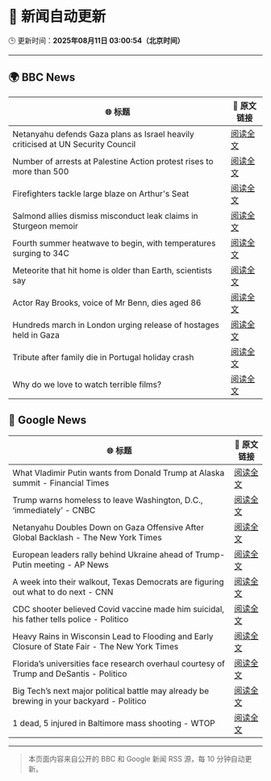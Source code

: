 # 🧠 新闻自动更新

🕒 更新时间：**2025年08月11日 03:00:54（北京时间）**

---

## 🌍 BBC News

| 🌐 标题 | 🔗 原文链接 |
|--------|-------------|
| Netanyahu defends Gaza plans as Israel heavily criticised at UN Security Council | [阅读全文](https://www.bbc.com/news/articles/c5yll33v9gwo?at_medium=RSS&at_campaign=rss) |
| Number of arrests at Palestine Action protest rises to more than 500 | [阅读全文](https://www.bbc.com/news/articles/cqjyyzlwk2go?at_medium=RSS&at_campaign=rss) |
| Firefighters tackle large blaze on Arthur's Seat | [阅读全文](https://www.bbc.com/news/articles/ckg449e1vnpo?at_medium=RSS&at_campaign=rss) |
| Salmond allies dismiss misconduct leak claims in Sturgeon memoir | [阅读全文](https://www.bbc.com/news/articles/c8e11r83p9yo?at_medium=RSS&at_campaign=rss) |
| Fourth summer heatwave to begin, with temperatures surging to 34C | [阅读全文](https://www.bbc.com/weather/articles/czjm4zl20wzo?at_medium=RSS&at_campaign=rss) |
| Meteorite that hit home is older than Earth, scientists say | [阅读全文](https://www.bbc.com/news/articles/cwy003l0pw0o?at_medium=RSS&at_campaign=rss) |
| Actor Ray Brooks, voice of Mr Benn, dies aged 86 | [阅读全文](https://www.bbc.com/news/articles/cp899lyj2m3o?at_medium=RSS&at_campaign=rss) |
| Hundreds march in London urging release of hostages held in Gaza | [阅读全文](https://www.bbc.com/news/articles/c4g66x4xr6zo?at_medium=RSS&at_campaign=rss) |
| Tribute after family die in Portugal holiday crash | [阅读全文](https://www.bbc.com/news/articles/clyjj35pv77o?at_medium=RSS&at_campaign=rss) |
| Why do we love to watch terrible films? | [阅读全文](https://www.bbc.com/news/articles/cy40e08k1p0o?at_medium=RSS&at_campaign=rss) |

## 📰 Google News

| 🌐 标题 | 🔗 原文链接 |
|--------|-------------|
| What Vladimir Putin wants from Donald Trump at Alaska summit - Financial Times | [阅读全文](https://news.google.com/rss/articles/CBMicEFVX3lxTFB4MEY0aFFEeWNhckJhdW9jVm5nZUFqX20wS2tTRzk4d0YyWElLa3REZHlBVHhoeDR6cXJwSWduQzRGVFV5MS15Z0dOU0dFcXh5NFYxQ29XZ3NrNF9KUXhYV2dKbGVTaGZvUERwM3JZMTg?oc=5) |
| Trump warns homeless to leave Washington, D.C., ‘immediately’ - CNBC | [阅读全文](https://news.google.com/rss/articles/CBMiekFVX3lxTE4tVnB6dlFIdHN0cHVCd3A4NktJeDBqTE1ZTFhUMTR5ZHp3enhsdGxkQ2RxMmluV0d6ZUZVV0l0clhHU2Vab3N1Tk0xNnFpXzE5NUR2MWN6d2QwejJWV0Rqd0VQXzlSMjhCaUdhZ3NURzJOdk9sUWxxR0lR0gF_QVVfeXFMTnk2SlNBNi1oSWJFTHlhTnVxWWNTT1g5Ums4amRyUkRLVTdVMmxFV2g0NmlyNi1va2w1bE8xZHpxSTM0V19PbVZtTkZubU9xc191ZUpwc19xZl9UTllrNlg4ai1tTVN3UFlZWjRtcmtMU004bzhMQUxBMWFVc0tXYw?oc=5) |
| Netanyahu Doubles Down on Gaza Offensive After Global Backlash - The New York Times | [阅读全文](https://news.google.com/rss/articles/CBMinAFBVV95cUxOSDFPWWZEUlZVeHhPLWswdy1KU0phSGFvVUhqTVNvZjZVS1ExYk9Hd2pqMXpQbGt4LW5GUFZqN2M3NGs0dlN2aUQzek5uUGxFZlo0NS1nOU5TNUZHdjM5WGlTNUNfWjdCVFFwVUpZdnA0Z1RFaTRQUlB5d0piRVRaR0p1NDFZRExfV05saUZyOTBLZU1Fb2dNTTR3OFI?oc=5) |
| European leaders rally behind Ukraine ahead of Trump-Putin meeting - AP News | [阅读全文](https://news.google.com/rss/articles/CBMirgFBVV95cUxNMXc2Y3dnSW13YUZSR1pFOE1KVWtyd2FqRHFlNjMtbnVSUWw0Mnl6UGw2VG5nNEd1ZXV4MEh6RjB0M056ajFKbl9JX1RfaGFQc2N0ejVJTC11NFJXV25mcXpHeVZfdGY1QTRDUm1LMHRuR3V4a2ZVMTlrRHYxNW9hbHJNSlBhU3dVUlFZcEMtRk95S3ZhaUt0dGppbDk3aDN3b1pPQ2xsYXRZX2dqN2c?oc=5) |
| A week into their walkout, Texas Democrats are figuring out what to do next - CNN | [阅读全文](https://news.google.com/rss/articles/CBMicEFVX3lxTE9BNjFhVUxXYndGMFVEX1hDUHZRel8zMUdHQmkyMG9UMjdJcVg1Qm5LY3UxVnZRRV9acHlBT2JhdDRiOUNxbGVpZmltWkFCSlZiU0RWbld1WVh2ZGpjcHF3ZEdGc2NqQ0V1djdoMFE5OGQ?oc=5) |
| CDC shooter believed Covid vaccine made him suicidal, his father tells police - Politico | [阅读全文](https://news.google.com/rss/articles/CBMixAFBVV95cUxNaUJNZGszVkNlM0VkZW5fN01PU0gxb1NoUG5YVnNEemxab0lobXhsYjZpd2JXTkxmdlhILXh0ZkZEekczQWtldkY2dGFRaUlGSm5fZzdxLU5GT1I4S0ZFRDZmZFFHOC1ySWlSQkhoZ1o4STBUYjNwbUllR3g2RjkzaUVBZnp5QS1sOG5xOTFXWVV4Vkl4ajYtX3hnMVZJOGJCMmY4anlDUGluRlFveDZiTFNZN0taZ3RHcGZ2WnlGNU42dG1K?oc=5) |
| Heavy Rains in Wisconsin Lead to Flooding and Early Closure of State Fair - The New York Times | [阅读全文](https://news.google.com/rss/articles/CBMiekFVX3lxTE5aMXlObmNBRGhRd1g1bnR1Q184UW5oTmgyZkhDeHhwM0ZFWnVvc253LXE4Q0lFRDh3alJRMVhtcFh3NE5HM3BORjBRYjdFR3lsdTNzNFk0U0F1V18tOUhhbGswbkdmMmhzMWlnZW84cWVxWDgyRVhBalpB?oc=5) |
| Florida’s universities face research overhaul courtesy of Trump and DeSantis - Politico | [阅读全文](https://news.google.com/rss/articles/CBMiwwFBVV95cUxOcW5IR0FkelFXemdTVkhMd2p3UXRKcXF1WFE0aE9TRGdud2pQN19Od2lvdkF5Vm5OaUF0ZXhWZHl6MEJ0aGZKT0p3bXFzcjF5WWZYS2p2a3VPemh6YmZOeDUtTF85c19CaUo5eGRaMkNlVlRPcFh4ZnN2TE5BdnFZdExkTUtTeEJOR1U0RGQtbDNmNWJFdGhpenBDTzFMcU1TQXNGRDdVSUZ6ZF9ueWhGUmVQRnZROURJRzVDRjNmUkZweUE?oc=5) |
| Big Tech’s next major political battle may already be brewing in your backyard - Politico | [阅读全文](https://news.google.com/rss/articles/CBMixgFBVV95cUxQOXlCZGlHamxEM2o0S2xIWXM2NDFDWW14YzVrSnY3N2g1R09DazJWU0czOHZnbjBDMmlCVHRvN2sySk52c3VZZVpNZnNId1poTU9wemFfWEpTdVQ2SGowLVZjOHNPZ2FGUVRPNGV3N3NzZE5rRTl1ZnMyLWVOa2lSMUc1d3lZc3RvSHhha25YTlcyWWx4LS1tZHRYWUFtY1FUSFJUSWN5Z3NHNVpBZ3B5S1RPdWkxRV8yMHVpWU95VzR2S2ZLeFE?oc=5) |
| 1 dead, 5 injured in Baltimore mass shooting - WTOP | [阅读全文](https://news.google.com/rss/articles/CBMinAFBVV95cUxQSmM5Ukc5QjVrRHFSTlcxUnVqSHhRVlhsd2F5MHo1MmlYOEotbEI3a0xFZ0dpTW5fa2g2dGxqd3VReWlsY2FlaDZ1V1huc0ZDNkJfdTFsbXk0Q1NCZ1JoSTAxeVkzdHZKYi1xUDRMVkg0dnVrQzNwa3NiWWpSSGZnTE9iX2M3dDlMTlk3VDZkVEYzeHd5ZkprZEFfc3g?oc=5) |

---
> 本页面内容来自公开的 BBC 和 Google 新闻 RSS 源，每 10 分钟自动更新。